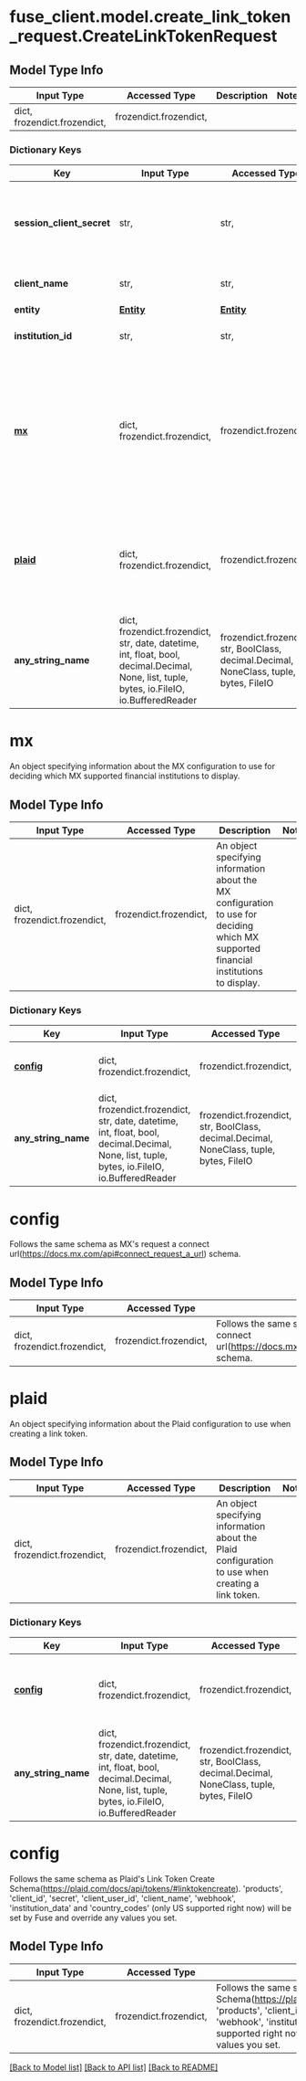 # fuse_client.model.create_link_token_request.CreateLinkTokenRequest

## Model Type Info
Input Type | Accessed Type | Description | Notes
------------ | ------------- | ------------- | -------------
dict, frozendict.frozendict,  | frozendict.frozendict,  |  | 

### Dictionary Keys
Key | Input Type | Accessed Type | Description | Notes
------------ | ------------- | ------------- | ------------- | -------------
**session_client_secret** | str,  | str,  | The session client secret created from the &#x27;Create session client secret&#x27; endpoint | 
**client_name** | str,  | str,  | The name of your application. | 
**entity** | [**Entity**](Entity.md) | [**Entity**](Entity.md) |  | 
**institution_id** | str,  | str,  | An id that is unique for an institution. | 
**[mx](#mx)** | dict, frozendict.frozendict,  | frozendict.frozendict,  | An object specifying information about the MX configuration to use for deciding which MX supported financial institutions to display. | [optional] 
**[plaid](#plaid)** | dict, frozendict.frozendict,  | frozendict.frozendict,  | An object specifying information about the Plaid configuration to use when creating a link token.  | [optional] 
**any_string_name** | dict, frozendict.frozendict, str, date, datetime, int, float, bool, decimal.Decimal, None, list, tuple, bytes, io.FileIO, io.BufferedReader | frozendict.frozendict, str, BoolClass, decimal.Decimal, NoneClass, tuple, bytes, FileIO | any string name can be used but the value must be the correct type | [optional]

# mx

An object specifying information about the MX configuration to use for deciding which MX supported financial institutions to display.

## Model Type Info
Input Type | Accessed Type | Description | Notes
------------ | ------------- | ------------- | -------------
dict, frozendict.frozendict,  | frozendict.frozendict,  | An object specifying information about the MX configuration to use for deciding which MX supported financial institutions to display. | 

### Dictionary Keys
Key | Input Type | Accessed Type | Description | Notes
------------ | ------------- | ------------- | ------------- | -------------
**[config](#config)** | dict, frozendict.frozendict,  | frozendict.frozendict,  | Follows the same schema as MX&#x27;s request a connect url(https://docs.mx.com/api#connect_request_a_url) schema. | [optional] 
**any_string_name** | dict, frozendict.frozendict, str, date, datetime, int, float, bool, decimal.Decimal, None, list, tuple, bytes, io.FileIO, io.BufferedReader | frozendict.frozendict, str, BoolClass, decimal.Decimal, NoneClass, tuple, bytes, FileIO | any string name can be used but the value must be the correct type | [optional]

# config

Follows the same schema as MX's request a connect url(https://docs.mx.com/api#connect_request_a_url) schema.

## Model Type Info
Input Type | Accessed Type | Description | Notes
------------ | ------------- | ------------- | -------------
dict, frozendict.frozendict,  | frozendict.frozendict,  | Follows the same schema as MX&#x27;s request a connect url(https://docs.mx.com/api#connect_request_a_url) schema. | 

# plaid

An object specifying information about the Plaid configuration to use when creating a link token. 

## Model Type Info
Input Type | Accessed Type | Description | Notes
------------ | ------------- | ------------- | -------------
dict, frozendict.frozendict,  | frozendict.frozendict,  | An object specifying information about the Plaid configuration to use when creating a link token.  | 

### Dictionary Keys
Key | Input Type | Accessed Type | Description | Notes
------------ | ------------- | ------------- | ------------- | -------------
**[config](#config)** | dict, frozendict.frozendict,  | frozendict.frozendict,  | Follows the same schema as Plaid&#x27;s Link Token Create Schema(https://plaid.com/docs/api/tokens/#linktokencreate). &#x27;products&#x27;, &#x27;client_id&#x27;, &#x27;secret&#x27;, &#x27;client_user_id&#x27;, &#x27;client_name&#x27;, &#x27;webhook&#x27;, &#x27;institution_data&#x27; and &#x27;country_codes&#x27; (only US supported right now) will be set by Fuse and override any values you set. | [optional] 
**any_string_name** | dict, frozendict.frozendict, str, date, datetime, int, float, bool, decimal.Decimal, None, list, tuple, bytes, io.FileIO, io.BufferedReader | frozendict.frozendict, str, BoolClass, decimal.Decimal, NoneClass, tuple, bytes, FileIO | any string name can be used but the value must be the correct type | [optional]

# config

Follows the same schema as Plaid's Link Token Create Schema(https://plaid.com/docs/api/tokens/#linktokencreate). 'products', 'client_id', 'secret', 'client_user_id', 'client_name', 'webhook', 'institution_data' and 'country_codes' (only US supported right now) will be set by Fuse and override any values you set.

## Model Type Info
Input Type | Accessed Type | Description | Notes
------------ | ------------- | ------------- | -------------
dict, frozendict.frozendict,  | frozendict.frozendict,  | Follows the same schema as Plaid&#x27;s Link Token Create Schema(https://plaid.com/docs/api/tokens/#linktokencreate). &#x27;products&#x27;, &#x27;client_id&#x27;, &#x27;secret&#x27;, &#x27;client_user_id&#x27;, &#x27;client_name&#x27;, &#x27;webhook&#x27;, &#x27;institution_data&#x27; and &#x27;country_codes&#x27; (only US supported right now) will be set by Fuse and override any values you set. | 

[[Back to Model list]](../../README.md#documentation-for-models) [[Back to API list]](../../README.md#documentation-for-api-endpoints) [[Back to README]](../../README.md)

